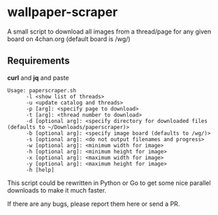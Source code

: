 # wallpaper-scraper
A small script to download all images from a thread/page
for any given board on 4chan.org (default board is /wg/)

## Requirements
**curl** and **jq** and paste

```
Usage: paperscraper.sh
      -l <show list of threads> 
      -u <update catalog and threads> 
      -p [arg]: <specify page to download>
      -t [arg]: <thread number to download> 
      -d [optional arg]: <specify directory for downloaded files (defaults to ~/Downloads/paperscraper)> 
      -b [optional arg]: <specify image board (defaults to /wg/)>
      -s [optional arg]: <do not output filenames and progress>
      -w [optional arg]: <minimum width for image>
      -h [optional arg]: <minimum height for image>
      -x [optional arg]: <maximum width for image>
      -y [optional arg]: <maximum height for image>
      -h [help]
```

This script could be rewritten in Python or Go to get
some nice parallel downloads to make it much faster.

If there are any bugs, please report them here or send a PR.
